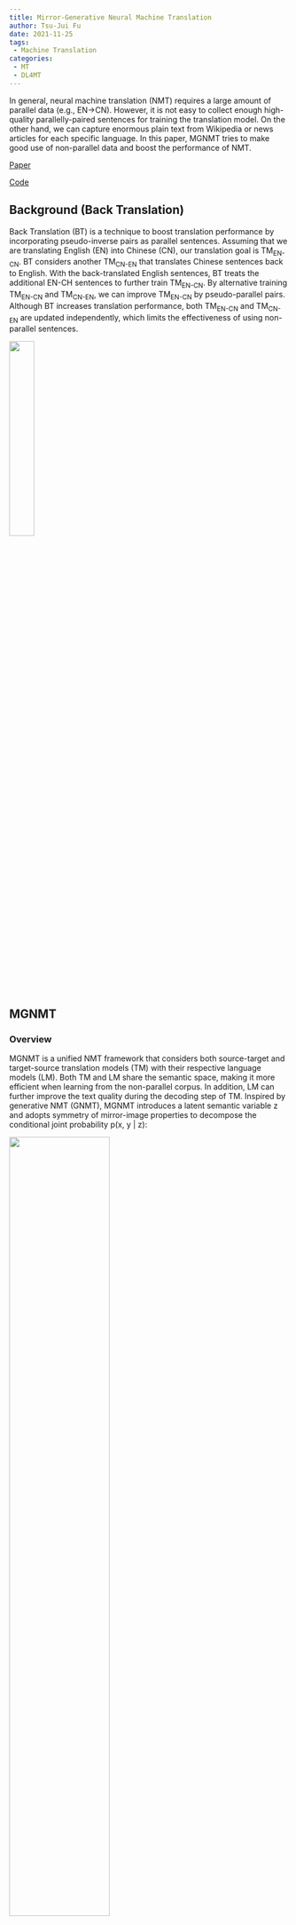 ```yaml
---
title: Mirror-Generative Neural Machine Translation
author: Tsu-Jui Fu
date: 2021-11-25
tags:
 - Machine Translation
categories:
 - MT
 - DL4MT
---
```



In general, neural machine translation (NMT) requires a large amount of parallel data (e.g., EN->CN). However, it is not easy to collect enough high-quality parallelly-paired sentences for training the translation model. On the other hand, we can capture enormous plain text from Wikipedia or news articles for each specific language. In this paper, MGNMT tries to make good use of non-parallel data and boost the performance of NMT.

<!-- more -->

[Paper](https://openreview.net/pdf?id=HkxQRTNYPH)

[Code](https://github.com/zhengzx-nlp/MGNMT)

## Background (Back Translation)
Back Translation (BT) is a technique to boost translation performance by incorporating pseudo-inverse pairs as parallel sentences. Assuming that we are translating English (EN) into Chinese (CN), our translation goal is TM<sub>EN-CN</sub>. BT considers another TM<sub>CN-EN</sub> that translates Chinese sentences back to English. With the back-translated English sentences, BT treats the additional EN-CH sentences to further train TM<sub>EN-CN</sub>. By alternative training TM<sub>EN-CN</sub> and TM<sub>CN-EN</sub>, we can improve TM<sub>EN-CN</sub> by pseudo-parallel pairs. Although BT increases translation performance, both TM<sub>EN-CN</sub> and TM<sub>CN-EN</sub> are updated independently, which limits the effectiveness of using non-parallel sentences.

<img src="https://i.imgur.com/rpj2IFj.png" width="30%" />

## MGNMT
### Overview
MGNMT is a unified NMT framework that considers both source-target and target-source translation models (TM) with their respective language models (LM). Both TM and LM share the semantic space, making it more efficient when learning from the non-parallel corpus. In addition, LM can further improve the text quality during the decoding step of TM. Inspired by generative NMT (GNMT), MGNMT introduces a latent semantic variable z and adopts symmetry of mirror-image properties to decompose the conditional joint probability p(x, y | z):

<img src="https://i.imgur.com/zXfL7CY.png" width="60%" />

- (x, y): source-target language pair;
- Θ: trainable model parameters for TM and LM;
- D_xy: parallel source-target corpus;
- D_x and D_y: non-parallel monolingual corpus.

### Parallel Training
Given a parallel corpus (x, y), MGNMT adopts stochastic gradient variational Bayes (SGVB) to obtain an approximate maximum likelihood estimate of log p(x, y):

<img src="https://i.imgur.com/RvtbmWh.png" width="60%" />

and the Evidence Lower Bound (ELBO) can be derived as:

<img src="https://i.imgur.com/kH82Wt1.png" width="60%" />

Through reparameterization, we can jointly train the entire MGNMT via gradient-based optimizations for parallel-corpus training.

<img src="https://i.imgur.com/XzRf5Uz.png" width="30%" />

### Non-parallel Training
To utilize non-parallel corpus, MGNMT designs an interactive training method by back translation (BT). Given a sentence x<sub>s</sub> in the source language and y<sub>t</sub> in the target language, MGNMT aims at maximizing the lower bounds of their marginal distribution likelihood:

<img src="https://i.imgur.com/Vy7RI5F.png" width="60%" />

As BT, for example, MGNMT samples x from p(x | y<sub>t</sub>) as the translation result of y<sub>t</sub>, and a pseudo-parallel pair (x, y<sub>t</sub>) is produced:

<img src="https://i.imgur.com/6XvCgKa.png" width="60%" />

With the pseudo-parallel corpus from two directions, they can combine to train MGNMT:

<img src="https://i.imgur.com/XJMC9YW.png" width="60%" />

Since the latent variable comes from the shared posterior q(z | x, y; Θ), it serves as a communication bridge that boosts the BT performance in MGNMT.

### Decoding
MGNMT considers pre-trained LM to help obtain smoother and higher-quality translation results during decoding. 

<img src="https://i.imgur.com/o0RpZF5.png" width="60%" />

Take the source-to-target translation as an example:
1. Sample an initialized latent variable z from the standard Gaussian prior distribution, and receives a translation result y from argmax<sub>y</sub> p(y | x, z);
2. Keep re-decoding with beam search to maximize ELBO:

<img src="https://i.imgur.com/DgsYMmF.png" width="60%" />

Each decoding score is determined by the x-to-y translation and the LM<sub>y</sub>, making the translated results more similar to the target language. Moreover, the reconstructed score is obtained from the y-to-x translation and LM<sub>x</sub>, further improving the translation effect upon the idea of BT.

## Exeperiments
### Dataset

|   Dataset    | WMT14<sub>EN-DE</sub> | NIST<sub>EN-ZH</sub> | WMT16<sub>EN-RO</sub> | IWSLT16<sub>EN-DE</sub> |
| :----------: | :-------------------: | :------------------: | :-------------------: | :---------------------: |
|   Paralel    |         4.50M         |        1.34M         |         0.62M         |       0.20M (TED)       |
| Non-parallel |         5.00M         |        1.00M         |         1.00M         |      0.20M (NEWS)       |

MGNMT considers WMT16<sub>EN-RO</sub> as low-resource translation and IWSLT16<sub>EN-DE</sub> of TED talk for cross-domain translation. Both WMT14<sub>EN-DE</sub> and NIST<sub>EN-ZH</sub> are for the general resource-rich evaluation. Specifically, all models are trained using parallel data from TED and non-parallel data from NEWS for cross-domain translation.

### Quantitative Results

<img src="https://i.imgur.com/bqJFmCn.png" width="60%" />

<b>Resource-low Translation.</b> Firstly, as for the resource-low scenario (WMT16<sub>EN-RO</sub> and IWSLT16<sub>EN-DE</sub>), MGNMT slightly surpasses the competitive baselines (<i>e.g.,</i> 33.9 BLEU on WMT16<sub>RO-EN</sub> and 33.6 BLEU on TED<sub>DE-EN</sub>). If incorporating non-parallel data, MGNMT gains a significant improvement (<i>e.g.,</i> +5.2% BLEU on TED<sub>EN-DE</sub> and +5.9% on NEWS<sub>DE-EN</sub>), which outperforms all other baselines that also use non-parallel corpus. 

<img src="https://i.imgur.com/JntnTEI.png" width="60%" />

<b>Resource-rich Translation.</b> Similar results can be found in resource-rich scenarios. MGNMT performs better than GNMT with only the parallel corpus (<i>e.g.,</i> 31.4 BLEU on WMT14<sub>DE-EN</sub> and 40.42 BLEU on NIST<sub>EN-ZH</sub>) and further boosts the translation quality with the aid of non-parallel data (<i>e.g.,</i> 30.3 BLEU on WMT14<sub>EN-DE</sub> and 49.05 BLEU on NIST<sub>ZH-EN</sub>).

### Ablation Study

<img src="https://i.imgur.com/tzEeu7u.png" width="30%" />

<b>Effectiveness of Language Model during Decoding.</b> Incorporating a pre-trained language model (LM) during decoding is an intuitive method to improve decoding quality. However, such simple interpolation (LM-FUSION) over NMT and external LM only brings out mild effects. In contrast, a natural integration adopted in MGNMT is essential to address the unrelated probabilistic modeling issue.

<img src="https://i.imgur.com/tzEeu7u.png" width="30%" />

<b>Impact of #Non-parallel Data.</b> The plot shows that with more non-parallel data involved, the translation performance keeps increasing, which demonstrates the benefit of MGNMT from data scales. Surprisingly, one monolingual side data, English, can also improve EN-GN translation under the MGNMT framework.

### Qualitative Examples

<img src="https://i.imgur.com/vPGJ7Wo.png" width="30%" /><img src="https://i.imgur.com/VQil8lK.png" width="30%" />

Without non-parallel in-domain data (NEWS), the baseline (RNMT) results in an obvious style mismatches phenomenon. Among all enhanced methods that attempt to alleviate this domain inconsistency issue, MGNMT leads to the best in-domain-related translation results.

## Conclusion
This paper presents a mirror generative NMT, MGNMT, that utilizes non-parallel corpus efficiently. MGNMT adopts a shared bilingual semantic space to jointly learn their goal and back-translated models. Moreover, MGNMT considers the learned language model during decoding, which directly improves the translation quality. One future research direction is to integrate MGNMT for fully unsupervised NMT.

## Reference
- Zaixiang Zheng, Hao Zhou, Shujian Huang, Lei Li, Xin-Yu Dai, and Jiajun Chen. Mirror-Generative Neural Machine Translation. ICLR 2020. 
